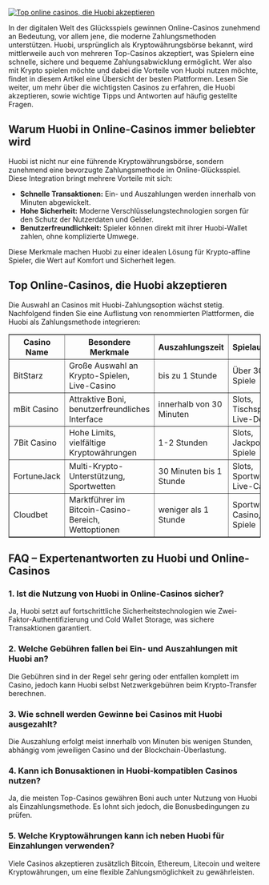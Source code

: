 [![Top online casinos, die Huobi akzeptieren](https://123-caf.pages.dev/gitsignup.png)](https://vrmoo.ru/Bt82HjjY)

<p>In der digitalen Welt des Glücksspiels gewinnen Online-Casinos zunehmend an Bedeutung, vor allem jene, die moderne Zahlungsmethoden unterstützen. Huobi, ursprünglich als Kryptowährungsbörse bekannt, wird mittlerweile auch von mehreren Top-Casinos akzeptiert, was Spielern eine schnelle, sichere und bequeme Zahlungsabwicklung ermöglicht. Wer also mit Krypto spielen möchte und dabei die Vorteile von Huobi nutzen möchte, findet in diesem Artikel eine Übersicht der besten Plattformen. Lesen Sie weiter, um mehr über die wichtigsten Casinos zu erfahren, die Huobi akzeptieren, sowie wichtige Tipps und Antworten auf häufig gestellte Fragen.</p>  <h2>Warum Huobi in Online-Casinos immer beliebter wird</h2> <p>Huobi ist nicht nur eine führende Kryptowährungsbörse, sondern zunehmend eine bevorzugte Zahlungsmethode im Online-Glücksspiel. Diese Integration bringt mehrere Vorteile mit sich:</p> <ul> <li><strong>Schnelle Transaktionen:</strong> Ein- und Auszahlungen werden innerhalb von Minuten abgewickelt.</li> <li><strong>Hohe Sicherheit:</strong> Moderne Verschlüsselungstechnologien sorgen für den Schutz der Nutzerdaten und Gelder.</li> <li><strong>Benutzerfreundlichkeit:</strong> Spieler können direkt mit ihrer Huobi-Wallet zahlen, ohne komplizierte Umwege.</li> </ul> <p>Diese Merkmale machen Huobi zu einer idealen Lösung für Krypto-affine Spieler, die Wert auf Komfort und Sicherheit legen.</p>  <h2>Top Online-Casinos, die Huobi akzeptieren</h2> <p>Die Auswahl an Casinos mit Huobi-Zahlungsoption wächst stetig. Nachfolgend finden Sie eine Auflistung von renommierten Plattformen, die Huobi als Zahlungsmethode integrieren:</p>  <table border="1" cellpadding="8" cellspacing="0"> <thead> <tr> <th>Casino Name</th> <th>Besondere Merkmale</th> <th>Auszahlungszeit</th> <th>Spielauswahl</th> </tr> </thead> <tbody> <tr> <td>BitStarz</td> <td>Große Auswahl an Krypto-Spielen, Live-Casino</td> <td>bis zu 1 Stunde</td> <td>Über 3000 Spiele</td> </tr> <tr> <td>mBit Casino</td> <td>Attraktive Boni, benutzerfreundliches Interface</td> <td>innerhalb von 30 Minuten</td> <td>Slots, Tischspiele, Live-Dealer</td> </tr> <tr> <td>7Bit Casino</td> <td>Hohe Limits, vielfältige Kryptowährungen</td> <td>1-2 Stunden</td> <td>Slots, Jackpot-Spiele</td> </tr> <tr> <td>FortuneJack</td> <td>Multi-Krypto-Unterstützung, Sportwetten</td> <td>30 Minuten bis 1 Stunde</td> <td>Slots, Sportwetten, Live-Casino</td> </tr> <tr> <td>Cloudbet</td> <td>Marktführer im Bitcoin-Casino-Bereich, Wettoptionen</td> <td>weniger als 1 Stunde</td> <td>Sportwetten, Casino, Live-Spiele</td> </tr> </tbody> </table>  <h2>FAQ – Expertenantworten zu Huobi und Online-Casinos</h2>  <h3>1. Ist die Nutzung von Huobi in Online-Casinos sicher?</h3> <p>Ja, Huobi setzt auf fortschrittliche Sicherheitstechnologien wie Zwei-Faktor-Authentifizierung und Cold Wallet Storage, was sichere Transaktionen garantiert.</p>  <h3>2. Welche Gebühren fallen bei Ein- und Auszahlungen mit Huobi an?</h3> <p>Die Gebühren sind in der Regel sehr gering oder entfallen komplett im Casino, jedoch kann Huobi selbst Netzwerkgebühren beim Krypto-Transfer berechnen.</p>  <h3>3. Wie schnell werden Gewinne bei Casinos mit Huobi ausgezahlt?</h3> <p>Die Auszahlung erfolgt meist innerhalb von Minuten bis wenigen Stunden, abhängig vom jeweiligen Casino und der Blockchain-Überlastung.</p>  <h3>4. Kann ich Bonusaktionen in Huobi-kompatiblen Casinos nutzen?</h3> <p>Ja, die meisten Top-Casinos gewähren Boni auch unter Nutzung von Huobi als Einzahlungsmethode. Es lohnt sich jedoch, die Bonusbedingungen zu prüfen.</p>  <h3>5. Welche Kryptowährungen kann ich neben Huobi für Einzahlungen verwenden?</h3> <p>Viele Casinos akzeptieren zusätzlich Bitcoin, Ethereum, Litecoin und weitere Kryptowährungen, um eine flexible Zahlungsmöglichkeit zu gewährleisten.</p>